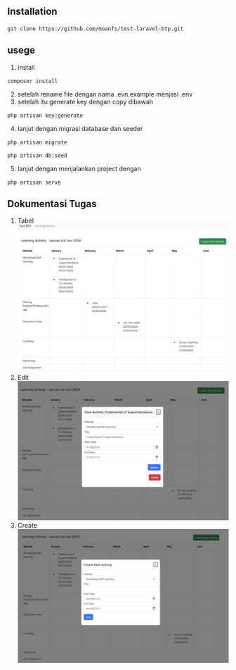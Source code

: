 ## Installation

```
git clone https://github.com/moanfs/test-laravel-btp.git
```

## usege

1. install

```
composer install
```

2. setelah rename file dengan nama .evn.example menjasi .env
3. setelah itu generate key dengan copy dibawah

```
php artisan key:generate
```

4. lanjut dengan migrasi database dan seeder

```
php artisan migrate
```

```
php artisan db:seed
```

5. lanjut dengan menjalankan project dengan

```
php artisan serve
```

## Dokumentasi Tugas

1. Tabel
   ![Tabel](https://github.com/moanfs/test-laravel-btp/blob/main/public/img/tabel.png)
2. Edit
   ![Tabel](https://github.com/moanfs/test-laravel-btp/blob/main/public/img/edit.png)
3. Create
   ![Tabel](https://github.com/moanfs/test-laravel-btp/blob/main/public/img/create.png)
